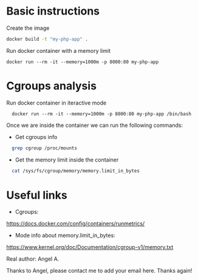 # Basic instructions

Create the image

```bash
docker build -t "my-php-app" .
```

Run docker container with a memory limit

```
docker run --rm -it --memory=1000m -p 8000:80 my-php-app
```

# Cgroups analysis

Run docker container in iteractive mode

```
  docker run --rm -it --memory=1000m -p 8000:80 my-php-app /bin/bash
```

Once we are inside the container we can run the following commands:

- Get cgroups info

```bash
  grep cgroup /proc/mounts
```

- Get the memory limit inside the container

```bash
  cat /sys/fs/cgroup/memory/memory.limit_in_bytes
```

# Useful links

- Cgroups:

https://docs.docker.com/config/containers/runmetrics/

- Mode info about memory.limit_in_bytes:

https://www.kernel.org/doc/Documentation/cgroup-v1/memory.txt

Real author: Angel A.

Thanks to Angel, please contact me to add your email here. Thanks again!
